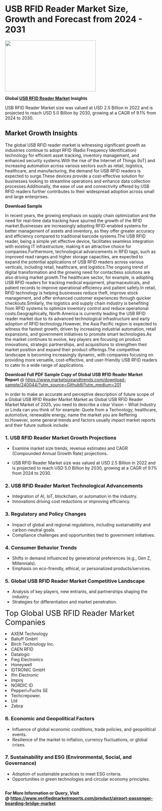 <H1>USB RFID Reader Market Size, Growth and Forecast from 2024 - 2031</H1><img class="aligncenter size-medium wp-image-584254" src="https://thirdeyenews.in/wp-content/uploads/2024/09/Global-Market-Research-300x168.jpeg" alt="" width="300" height="168" /><p><strong>Global&nbsp;<a href="https://www.marketsizeandtrends.com/download-sample/240044/?utm_source=Github8j?utm_medium=201">USB RFID Reader Market</a> Insights</strong></p><p>USB RFID Reader Market size was valued at USD 2.5 Billion in 2022 and is projected to reach USD 5.0 Billion by 2030, growing at a CAGR of 9.1% from 2024 to 2030.</p><p><h2>Market Growth Insights</h2> <p>The global USB RFID reader market is witnessing significant growth as industries continue to adopt RFID (Radio Frequency Identification) technology for efficient asset tracking, inventory management, and enhanced security systems.With the rise of the Internet of Things (IoT) and increasing automation across various sectors such as retail, logistics, healthcare, and manufacturing, the demand for USB RFID readers is expected to surge.These devices provide a cost-effective solution for businesses looking to streamline operations and enhance data collection processes.Additionally, the ease of use and connectivity offered by USB RFID readers further contributes to their widespread adoption across small and large enterprises.</p> <p><strong>Download Sample</strong></p> <p>In recent years, the growing emphasis on supply chain optimization and the need for real-time data tracking have spurred the growth of the RFID market.Businesses are increasingly adopting RFID-enabled systems for better management of assets and inventory, as they offer greater accuracy and efficiency compared to traditional barcode systems.The USB RFID reader, being a simple yet effective device, facilitates seamless integration with existing IT infrastructure, making it an attractive choice for companies.Furthermore, technological advancements in RFID tags, such as improved read ranges and higher storage capacities, are expected to expand the potential applications of USB RFID readers across various verticals, including retail, healthcare, and logistics.The ongoing trend of digital transformation and the growing need for contactless solutions are also driving market growth.The healthcare sector, for example, is adopting USB RFID readers for tracking medical equipment, pharmaceuticals, and patient records to improve operational efficiency and patient safety.In retail, RFID technology is helping businesses reduce theft, improve stock management, and offer enhanced customer experiences through quicker checkouts.Similarly, the logistics and supply chain industry is benefiting from RFID systems to optimize inventory control and reduce operational costs.Geographically, North America is currently leading the USB RFID reader market due to its advanced technological infrastructure and early adoption of RFID technology.However, the Asia Pacific region is expected to witness the fastest growth, driven by increasing industrial automation, retail expansions, and government initiatives to promote smart technologies.As the market continues to evolve, key players are focusing on product innovations, strategic partnerships, and acquisitions to strengthen their market position and expand their product offerings.The competitive landscape is becoming increasingly dynamic, with companies focusing on providing more versatile, cost-effective, and user-friendly USB RFID readers to cater to a wide range of applications.<p><span class=""><strong>Download Full PDF Sample Copy of Global USB RFID Reader Market Report</strong> @ <a href="https://www.marketsizeandtrends.com/download-sample/240044/?utm_source=Github8j?utm_medium=201" target="_blank">https://www.marketsizeandtrends.com/download-sample/240044/?utm_source=Github8j?utm_medium=201</a></span></p><p>In order to make an accurate and perceptive description of future scope of a Global&nbsp;USB RFID Reader Market Market as Global&nbsp;USB RFID Reader Market Market of 2025, you need to describe a clear Vision &ndash; What Industry or Linda can you think of for example: Quote from a Technology, healthcare, automotive, renewable energy, name the market you are Reffering to.However, some general trends and factors usually impact market reports and their future outlook include:</p><h3>1.&nbsp;<strong>USB RFID Reader Market Growth Projections</strong></h3><ul><li>Examine market size trends, revenue estimates and CAGR (Compounded Annual Growth Rate) projections.</li><li><p>USB RFID Reader Market size was valued at USD 2.5 Billion in 2022 and is projected to reach USD 5.0 Billion by 2030, growing at a CAGR of 9.1% from 2024 to 2030.</p></li></ul><h3>2.&nbsp;<strong>USB RFID Reader Market Technological Advancements</strong></h3><ul><li>Integration of AI, IoT, blockchain, or automation in the industry.</li><li>Innovations driving cost reductions or improving efficiency.</li></ul><h3>3.&nbsp;<strong>Regulatory and Policy Changes</strong></h3><ul><li>Impact of global and regional regulations, including sustainability and carbon-neutral goals.</li><li>Compliance challenges and opportunities tied to government initiatives.</li></ul><h3>4.&nbsp;<strong>Consumer Behavior Trends</strong></h3><ul><li>Shifts in demand influenced by generational preferences (e.g., Gen Z, Millennials).</li><li>Emphasis on eco-friendly, ethical, or personalized products/services.</li></ul><h3>5.&nbsp;<strong>Global USB RFID Reader Market Competitive Landscape</strong></h3><ul><li>Analysis of key players, new entrants, and partnerships shaping the industry.</li><li>Strategies for differentiation and market penetration.</li></ul><p data-pm-slice="1 1 []"><span style="color: inherit; font-family: inherit; font-size: 25px;">Top Global USB RFID Reader Market Companies</span></p><div class="" data-test-id=""><p><li>AXEM Technology</li><li> Balluff GmbH</li><li> Birch Technology Inc.</li><li> CAEN RFID</li><li> Datalogic</li><li> Fieg Electronics</li><li> Honeywell</li><li> IDTRONIC GmbH</li><li> Ifm Electronic</li><li> Impinj</li><li> NORDIC ID</li><li> Pepperl+Fuchs SE</li><li> Techcrepower.</li><li>Ltd</li><li> Zebra</li></p></div><h3>6.&nbsp;<strong>Economic and Geopolitical Factors</strong></h3><ul><li>Influence of global economic conditions, trade policies, and geopolitical events.</li><li>Resilience of the market to inflation, currency fluctuations, or global crises.</li></ul><h3>7.&nbsp;<strong>Sustainability and ESG (Environmental, Social, and Governance)</strong></h3><ul><li>Adoption of sustainable practices to meet ESG criteria.</li><li>Opportunities in green technologies and circular economy principles.</li></ul><h2><strong style="font-size: 14px;">For More Information or Query, Visit @&nbsp;</strong><a style="background-color: #ffffff; font-size: 14px;" href="https://www.marketsizeandtrends.com/report/usb-rfid-reader-market/" target="_blank">https://www.verifiedmarketreports.com/product/airport-passenger-boarding-bridge-market</a></h2>